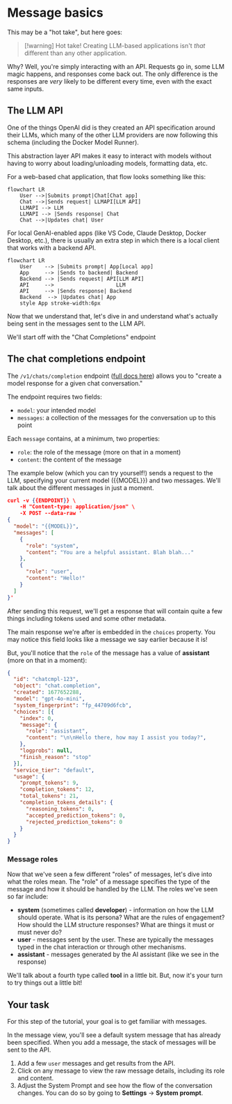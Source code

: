 # Message basics

This may be a "hot take", but here goes:

> [!warning] Hot take!
> Creating LLM-based applications isn't _that_ different than any other application.

Why? Well, you're simply interacting with an API. Requests go in, some LLM magic happens, and responses come back out. The only difference is the responses are _very_ likely to be different every time, even with the exact same inputs.

## The LLM API

One of the things OpenAI did is they created an API specification around their LLMs, which many of the other LLM providers are now following this schema (including the Docker Model Runner).

This abstraction layer API makes it easy to interact with models without having to worry about loading/unloading models, formatting data, etc.

For a web-based chat application, that flow looks something like this:

```mermaid
flowchart LR
    User -->|Submits prompt|Chat[Chat app]
    Chat -->|Sends request| LLMAPI[LLM API]
    LLMAPI --> LLM
    LLMAPI --> |Sends response| Chat
    Chat -->|Updates chat| User
```

For local GenAI-enabled apps (like VS Code, Claude Desktop, Docker Desktop, etc.), there is usually an extra step in which there is a local client that works with a backend API.

```mermaid
flowchart LR
    User    --> |Submits prompt| App[Local app]
    App     --> |Sends to backend| Backend
    Backend --> |Sends request| API[LLM API]
    API     -->                    LLM
    API     --> |Sends response| Backend
    Backend  --> |Updates chat| App
    style App stroke-width:6px
```

Now that we understand that, let's dive in and understand what's actually being sent in the messages sent to the LLM API.

We'll start off with the "Chat Completions" endpoint


## The chat completions endpoint

The `/v1/chats/completion` endpoint ([full docs here](https://platform.openai.com/docs/api-reference/chat/create)) allows you to "create a model response for a given chat conversation."

The endpoint requires two fields:

- `model`: your intended model
- `messages`: a collection of the messages for the conversation up to this point

Each `message` contains, at a minimum, two properties:

- `role`: the role of the message (more on that in a moment)
- `content`: the content of the message

The example below (which you can try yourself!) sends a request to the LLM, specifying your current model ({{MODEL}}) and two messages. We'll talk about the different messages in just a moment.

```json with-copy highlight=5-15
curl -v {{ENDPOINT}} \
    -H "Content-type: application/json" \
    -X POST --data-raw '
{
  "model": "{{MODEL}}",
  "messages": [
    { 
      "role": "system", 
      "content": "You are a helpful assistant. Blah blah..." 
    },
    { 
      "role": "user", 
      "content": "Hello!"
    }
  ]
}'
```

After sending this request, we'll get a response that will contain quite a few things including tokens used and some other metadata.

The main response we're after is embedded in the `choices` property. You may notice this field looks like a message we say earlier because it is!

But, you'll notice that the `role` of the message has a value of **assistant** (more on that in a moment):

```json highlight=9-12
{
  "id": "chatcmpl-123",
  "object": "chat.completion",
  "created": 1677652288,
  "model": "gpt-4o-mini",
  "system_fingerprint": "fp_44709d6fcb",
  "choices": [{
    "index": 0,
    "message": {
      "role": "assistant",
      "content": "\n\nHello there, how may I assist you today?",
    },
    "logprobs": null,
    "finish_reason": "stop"
  }],
  "service_tier": "default",
  "usage": {
    "prompt_tokens": 9,
    "completion_tokens": 12,
    "total_tokens": 21,
    "completion_tokens_details": {
      "reasoning_tokens": 0,
      "accepted_prediction_tokens": 0,
      "rejected_prediction_tokens": 0
    }
  }
}
```

### Message roles

Now that we've seen a few different "roles" of messages, let's dive into what the roles mean. The "role" of a message specifies the type of the message and how it should be handled by the LLM. The roles we've seen so far include:

- **system** (sometimes called **developer**) - information on how the LLM should operate. What is its persona? What are the rules of engagement? How should the LLM structure responses? What are things it must or must never do?
- **user** - messages sent by the user. These are typically the messages typed in the chat interaction or through other mechanisms.
- **assistant** - messages generated by the AI assistant (like we see in the response)

We'll talk about a fourth type called **tool** in a little bit. But, now it's your turn to try things out a little bit!


## Your task

For this step of the tutorial, your goal is to get familiar with messages.

In the message view, you'll see a default system message that has already been specified. When you add a message, the stack of messages will be sent to the API.

1. Add a few `user` messages and get results from the API.
2. Click on any message to view the raw message details, including its role and content.
3. Adjust the System Prompt and see how the flow of the conversation changes. You can do so by going to **Settings** -> **System prompt**.